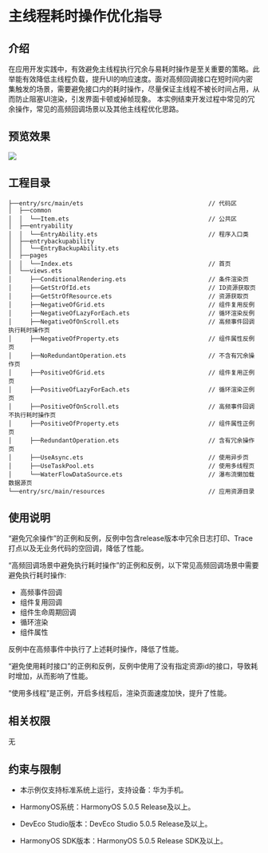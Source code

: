 # **主线程耗时操作优化指导**
## 介绍
在应用开发实践中，有效避免主线程执行冗余与易耗时操作是至关重要的策略。此举能有效降低主线程负载，提升UI的响应速度。面对高频回调接口在短时间内密集触发的场景，需要避免接口内的耗时操作，尽量保证主线程不被长时间占用，从而防止阻塞UI渲染，引发界面卡顿或掉帧现象。
本实例结束开发过程中常见的冗余操作，常见的高频回调场景以及其他主线程优化思路。

## 预览效果
![](screenshots/output-15_53_54.gif)
## 工程目录
``` 
├──entry/src/main/ets                                   // 代码区
│  ├──common
│  │  └──Item.ets                                       // 公共区
│  ├──entryability
│  │  └──EntryAbility.ets                               // 程序入口类
│  ├──entrybackupability
│  │  └──EntryBackupAbility.ets
│  ├──pages                              
│  │  └──Index.ets                                      // 首页
│  └──views.ets
│     ├──ConditionalRendering.ets                       // 条件渲染页
│     ├──GetStrOfId.ets                                 // ID资源获取页
│     ├──GetStrOfResource.ets                           // 资源获取页
│     ├──NegativeOfGrid.ets                             // 组件复用反例
│     ├──NegativeOfLazyForEach.ets                      // 循环渲染反例
│     ├──NegativeOfOnScroll.ets                         // 高频事件回调执行耗时操作页
│     ├──NegativeOfProperty.ets                         // 组件属性反例页
│     ├──NoRedundantOperation.ets                       // 不含有冗余操作页
│     ├──PositiveOfGrid.ets                             // 组件复用正例页
│     ├──PositiveOfLazyForEach.ets                      // 循环渲染正例页
│     ├──PositiveOfOnScroll.ets                         // 高频事件回调不执行耗时操作页
│     ├──PositiveOfProperty.ets                         // 组件属性正例页
│     ├──RedundantOperation.ets                         // 含有冗余操作页
│     ├──UseAsync.ets                                   // 使用异步页
│     ├──UseTaskPool.ets                                // 使用多线程页
│     └──WaterFlowDataSource.ets                        // 瀑布流懒加载数据源页
└──entry/src/main/resources                             // 应用资源目录
``` 
## 使用说明
“避免冗余操作”的正例和反例，反例中包含release版本中冗余日志打印、Trace打点以及无业务代码的空回调，降低了性能。

“高频回调场景中避免执行耗时操作”的正例和反例，以下常见高频回调场景中需要避免执行耗时操作:
* 高频事件回调
* 组件复用回调
* 组件生命周期回调
* 循环渲染
* 组件属性

反例中在高频事件中执行了上述耗时操作，降低了性能。

“避免使用耗时接口”的正例和反例，反例中使用了没有指定资源id的接口，导致耗时增加，从而影响了性能。

“使用多线程”是正例，开启多线程后，渲染页面速度加快，提升了性能。
## 相关权限
无

## 约束与限制
* 本示例仅支持标准系统上运行，支持设备：华为手机。

* HarmonyOS系统：HarmonyOS 5.0.5 Release及以上。

* DevEco Studio版本：DevEco Studio 5.0.5 Release及以上。

* HarmonyOS SDK版本：HarmonyOS 5.0.5 Release SDK及以上。